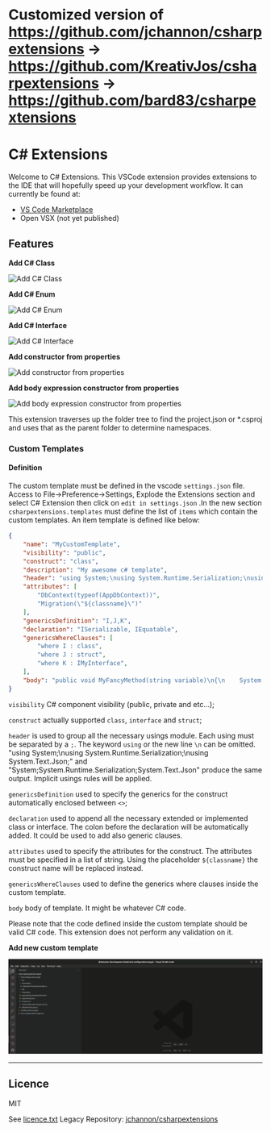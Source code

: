 # Customized version of <https://github.com/jchannon/csharpextensions> -> <https://github.com/KreativJos/csharpextensions> -> <https://github.com/bard83/csharpextensions>

# C# Extensions

Welcome to C# Extensions.  This VSCode extension provides extensions to the IDE that will hopefully speed up your development workflow.
It can currently be found at:

- [VS Code Marketplace](https://marketplace.visualstudio.com/items?itemName=bard83.csharpextension)
- Open VSX (not yet published)

## Features

**Add C# Class**

![Add C# Class](./featureimages/newclass.gif)

**Add C# Enum**

![Add C# Enum](./featureimages/newenum.gif)

**Add C# Interface**

![Add C# Interface](./featureimages/newinterface.gif)

**Add constructor from properties**

![Add constructor from properties](./featureimages/ctorfromprop.gif)

**Add body expression constructor from properties**

![Add body expression constructor from properties](./featureimages/bodyExpressionCtorAction.gif)

This extension traverses up the folder tree to find the project.json or *.csproj and uses that as the parent folder to determine namespaces.

### Custom Templates

#### Definition

The custom template must be defined in the vscode `settings.json` file. Access to File->Preference->Settings, Explode the Extensions section and select C# Extension then click on `edit in settings.json` .In the new section `csharpextensions.templates` must define the list of `items` which contain the custom templates. An item template is defined like below:

```json
{
    "name": "MyCustomTemplate",
    "visibility": "public",
    "construct": "class",
    "description": "My awesome c# template",
    "header": "using System;\nusing System.Runtime.Serialization;\nusing System.Text.Json;",
    "attributes": [
        "DbContext(typeof(AppDbContext))",
        "Migration(\"${classname}\")"
    ],
    "genericsDefinition": "I,J,K",
    "declaration": "ISerializable, IEquatable",
    "genericsWhereClauses": [
        "where I : class",
        "where J : struct",
        "where K : IMyInterface",
    ],
    "body": "public void MyFancyMethod(string variable)\n{\n    System.Console.WriteLine(\"Hello World\");\n}"
}
```

`visibility` C# component visibility (public, private and etc...);

`construct` actually supported `class`, `interface` and `struct`;

`header` is used to group all the necessary usings module. Each using must be separated by a `;`. The keyword `using` or the new line `\n` can be omitted. "using System;\nusing System.Runtime.Serialization;\nusing System.Text.Json;" and "System;System.Runtime.Serialization;System.Text.Json" produce the same output. Implicit usings rules will be applied.

`genericsDefinition` used to specify the generics for the construct automatically enclosed between `<>`;

`declaration` used to append all the necessary extended or implemented class or interface. The colon before the declaration will be automatically added. It could be used to add also generic clauses.

`attributes` used to specify the attributes for the construct. The attributes must be specified in a list of string. Using the placeholder `${classname}` the construct name will be replaced instead.

`genericsWhereClauses` used to define the generics where clauses inside the custom template.

`body` body of template. It might be whatever C# code.

Please note that the code defined inside the custom template should be valid C# code. This extension does not perform any validation on it.

**Add new custom template**

![Add new custom template](./featureimages/customTemplate.gif)

-----------------------------------------------------------------------------------------------------------

## Licence

MIT

See [licence.txt](./licence.txt)
Legacy Repository: [jchannon/csharpextensions](https://github.com/jchannon/csharpextensions)
